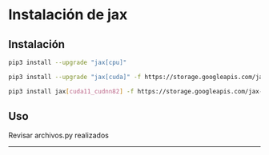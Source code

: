 ﻿


# Instalación de jax

## Instalación
```sh
pip3 install --upgrade "jax[cpu]"
```
```sh
pip3 install --upgrade "jax[cuda]" -f https://storage.googleapis.com/jax-releases/jax_releases.html
```
```sh
pip3 install jax[cuda11_cudnn82] -f https://storage.googleapis.com/jax-releases/jax_releases.html
```
## Uso
Revisar archivos.py realizados


----------------------------------------------------------------------------
